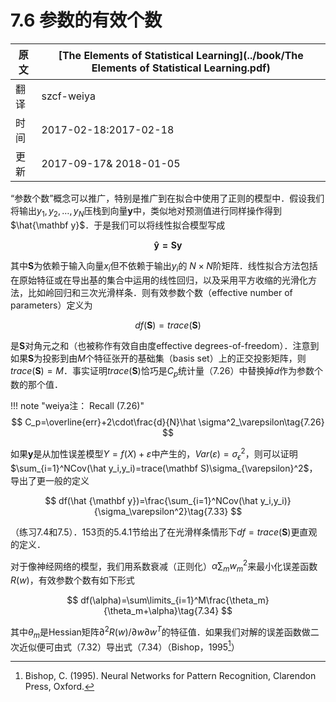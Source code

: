 # 7.6 参数的有效个数

| 原文   | [The Elements of Statistical Learning](../book/The Elements of Statistical Learning.pdf) |
| ---- | ---------------------------------------- |
| 翻译   | szcf-weiya                               |
| 时间   | 2017-02-18:2017-02-18                    |
|更新|2017-09-17& 2018-01-05|

“参数个数”概念可以推广，特别是推广到在拟合中使用了正则的模型中．假设我们将输出$y_1,y_2,\ldots,y_N$压栈到向量$\mathbf y$中，类似地对预测值进行同样操作得到$\hat{\mathbf y}$．于是我们可以将线性拟合模型写成

$$
\mathbf{\hat y=Sy}\tag{7.31}
$$

其中$\mathbf S$为依赖于输入向量$x_i$但不依赖于输出$y_i$的 $N\times N$阶矩阵．线性拟合方法包括在原始特征或在导出基的集合中运用的线性回归，以及采用平方收缩的光滑化方法，比如岭回归和三次光滑样条．则有效参数个数（effective number of parameters）定义为

$$
df(\mathbf S)=trace(\mathbf S)\tag{7.32}
$$

是$\mathbf S$对角元之和（也被称作有效自由度effective degrees-of-freedom）．注意到如果$\mathbf S$为投影到由$M$个特征张开的基础集（basis set）上的正交投影矩阵，则$trace(\mathbf S)=M$．事实证明$trace(\mathbf S)$恰巧是$C_p$统计量（7.26）中替换掉$d$作为参数个数的那个值．

!!! note "weiya注： Recall (7.26)"
    $$
    C_p=\overline{err}+2\cdot\frac{d}{N}\hat \sigma^2_\varepsilon\tag{7.26}
    $$

如果$\mathbf y$是从加性误差模型$Y=f(X)+\varepsilon$中产生的，$Var(\varepsilon)=\sigma_\epsilon^2$，则可以证明$\sum_{i=1}^NCov(\hat y_i,y_i)=trace(\mathbf S)\sigma_{\varepsilon}^2$，导出了更一般的定义

$$
df(\hat {\mathbf y})=\frac{\sum_{i=1}^NCov(\hat y_i,y_i)}{\sigma_\varepsilon^2}\tag{7.33}
$$

（练习7.4和7.5）．153页的5.4.1节给出了在光滑样条情形下$df=trace(\mathbf S)$更直观的定义．

对于像神经网络的模型，我们用系数衰减（正则化）$\alpha\sum_m w_m^2$来最小化误差函数$R(w)$，有效参数个数有如下形式

$$
df(\alpha)=\sum\limits_{i=1}^M\frac{\theta_m}{\theta_m+\alpha}\tag{7.34}
$$

其中$\theta_m$是Hessian矩阵$\partial^2R(w)/\partial w\partial w^T$的特征值．如果我们对解的误差函数做二次近似便可由式（7.32）导出式（7.34）（Bishop，1995[^1]）

[^1]: Bishop, C. (1995). Neural Networks for Pattern Recognition, Clarendon Press, Oxford.
